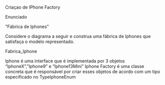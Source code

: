 Criaçao de IPhone Factory


Enunciado

"Fábrica de Iphones”

Considere o diagrama a seguir e construa uma fábrica de Iphones que satisfaça o modelo representado.

Fabrica_Iphone

Iphone é uma interface que é implementada por 3 objetos “IphoneX”,”Iphone9” e “Iphone13Mini” Iphone Factory é uma classe concreta que é responsável por criar esses objetos de acordo com um tipo especificado no TypeIphoneEnum

